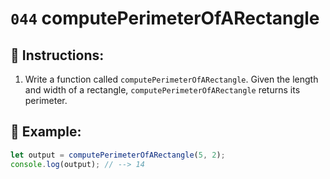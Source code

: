 # `044` computePerimeterOfARectangle

## 📝 Instructions:

1. Write a function called `computePerimeterOfARectangle`.  Given the length and width of a rectangle, `computePerimeterOfARectangle` returns its perimeter.

## 📎 Example:

```Javascript
let output = computePerimeterOfARectangle(5, 2);
console.log(output); // --> 14
```
